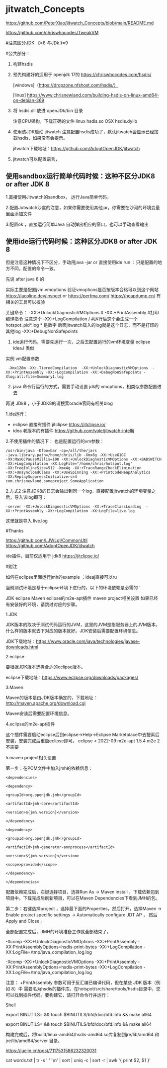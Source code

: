 # jitwatch_Concepts

https://github.com/PeterXiao/jitwatch_Concepts/blob/main/README.md

https://github.com/chriswhocodes/TweakVM

#注意区分JDK 《=8 与JDk 》=9

#公共部分：
1. 构建hsdis 
2. 
   预先构建好的适用于 openjdk 17的 https://chriswhocodes.com/hsdis/ 

   [windows]（https://dropzone.nfshost.com/hsdis/）

   [linux]  https://www.chrisnewland.com/building-hsdis-on-linux-amd64-on-debian-369

2. 将 hsdis.dll 放进 openJDk/bin 目录

    注意CPU架构，下载正确的文件
     linux hsdis.so
     OSX  hsdis.dylib

3. 使用该JDK启动 jitwatch 注意配置hsdis成功了，默认jitwatch会显示已经加载hsdis，如果没有会提示。

    jitwatch下载地址：https://github.com/AdoptOpenJDK/jitwatch

4. jitwatch可以配置语言，

## 使用sandbox运行简单代码时候：这种不区分JDK8 or after JDK 8

1.直接使用Jitwatch的sandbox， 运行Java简单代码，

2.配置Jotwatch沙盒的注意，如果你需要使用其他jar，你需要在沙河的环境变量里面添加文件

3.配置ok ，直接运行简单Java 自动弹出相应的窗口，也可以手动查看输出



## 使用ide运行代码时候：这种区分JDK8 or after JDK 8
但是注意这种情况下不区分，手动用java -jar  or 直接使用ide run ：只是配置的地方不同，配置的命令一致。

先说 after java 8 的

实际主要是配置jvm.vmoptions
    验证vmoptions是否按版本合格可以到这个网站 https://jacoline.dev/inspect
    or https://perfma.com/   https://heapdump.cn/  有相关的工具可以校验

关键命令：
        -XX:+UnlockDiagnosticVMOptions    #
         -XX:+PrintAssembly               #打印编译指令  注意这个
         -XX:+LogCompilation   /    #运行后这个会生成一个hotspot_pid*.log  * 是数字   后面jitwatch载入的log就是这个日志，而不是打印的其他log 
         -XX:+DebugNonSafepoints

1. ide运行代码，需要先运行一次，之后去配置运行的vm环境变量  eclipse  ideaJ 类似
   
实例 vm配置参数  

     -Xmx128m -XX:-TieredCompilation  -XX:+UnlockDiagnosticVMOptions  -XX:+PrintAssembly -XX:+LogCompilation -XX:+DebugNonSafepoints -Xlog:all:file=Summary1.log
2. java 命令行运行的方式，需要手动设置 jdk的 vmoptions，相类似参数配置进去


再说 JDk8 ，小于JDK8的请搜索oracle官网有相关blog

1.ide运行：  
* eclipse 直接有插件  jitclipse  https://jitclipse.io/
* idea 老版本的有插件 https://github.com/yole/jitwatch-intellij 

2.不使用插件的情况下：  也是配置运行的vm参数：


    /usr/bin/java ‑Dfoo=bar ‑cp=/all/the/jars ‑java.library.path=/home/chris/lib ‑Xmx8g ‑XX:+UseG1GC ‑XX:MaxGCPauseMillis=100 ‑XX:+UnlockDiagnosticVMOptions ‑XX:+BADSWITCH ‑XX:+LogCompilation ‑XX:LogFile="/home/chris/hotspot.log" ‑XX:FreqInlineSize=512 ‑Xmx4g ‑XX:+TraceRangeCheckElimination ‑XX:+UnsyncloadClass ‑XX:+UseSpinning ‑XX:+PrintCodeHeapAnalytics ‑XX:ReplaySuppressInitializers=4 com.chrisnewland.someproject.SomeApplication 

2.方式2  注意JDK8的日志会输出到同一个log，直接配置jitwatch的环境变量之后，导入该log即可：

    -server -XX:+UnlockDiagnosticVMOptions -XX:+TraceClassLoading  -XX:+PrintAssembly -XX:+LogCompilation -XX:LogFile=live.log
  这里就是导入 live.log




















#Thanks

https://github.com/LJWLgl/CommonUtil
https://github.com/AdoptOpenJDK/jitwatch

ide插件，目前仅适用于 jdk8
https://jitclipse.io/


#附注 

如何在eclipse里面运行jmh的example ；ideaj直接可以ru

当前测试环境是基于eclipse环境下进行的，以下的环境依赖是必需的：

JDK
eclipse
Maven
eclipse的m2e-apt插件
maven project相关设置
如果已经有安装好的环境，请跳过对应的步骤。



1.JDK

JDK版本的取决于测试代码运行的JVM，这里的JVM是指服务器上的JVM版本。什么样的版本就去下对应的版本就好。JDK安装后需要配置环境信息。

JDK下载地址：https://www.oracle.com/java/technologies/javase-downloads.html



2.eclipse

要根据JDK版本选择合适的eclipse版本。

eclipse下载地址：https://www.eclipse.org/downloads/packages/



3.Maven

Maven的版本是由JDK版本确定的，下载地址：http://maven.apache.org/download.cgi

Maven安装后需要配置环境信息。



4.eclipse的m2e-apt插件

这个插件需要启动eclipse后到eclipse->Help->Eclipse Marketplace中去搜索后安装，安装完成后重启eclipse即可。
eclipse < 2022-09 m2e-apt 1.5.4
m2e 2不需要



5.maven project相关设置

第一步：在POM文件中加入jmh的依赖信息：

    <dependencies>
    
    <dependency>
    
    <groupId>org.openjdk.jmh</groupId>
    
    <artifactId>jmh-core</artifactId>
    
    <version>${jmh.version}</version>
    
    </dependency>
    
    <dependency>
    
    <groupId>org.openjdk.jmh</groupId>
    
    <artifactId>jmh-generator-annprocess</artifactId>
    
    <version>${jmh.version}</version>
    
    <scope>provided</scope>
    
    </dependency>
    
    </dependencies>


配置依赖完成后，右键选择项目，选择Run As -> Maven install ，下载依赖包到项目中。下载完成后刷新项目，可以在Maven Dependencies下看到JMH的包。

第二步：右键选择project ，选择最下面的Properties，然后打开，选择Maven -> Enable project specific settings -> Automatically configure JDT AP ， 然后Apply and Close 。



全部配置完成后，JMH的环境准备工作就全部结束了。



-Xcomp -XX:+UnlockDiagnosticVMOptions -XX:+PrintAssembly -XX:PrintAssemblyOptions=hsdis-print-bytes -XX:+LogCompilation -XX:LogFile=/tmp/java_compilation_log.log

-Xcomp -XX:+UnlockDiagnosticVMOptions -XX:+PrintAssembly -XX:PrintAssemblyOptions=hsdis-print-bytes -XX:+LogCompilation -XX:LogFile=/tmp/java_compilation_log.log

注意：  +PrintAssembly 参数可用于反汇编已编译代码，但在某些 JDK 版本（例如 8）中 需要名为hsdis的插件库。在hotspot/src/share/tools/hsdis目录中，您可以找到插件代码。要构建它，请打开命令行并运行：

Shell

export BINUTILS=<path-to-binutils> && touch $BINUTILS/bfd/doc/bfd.info && make all64

export BINUTILS=<path-to-binutils> && touch $BINUTILS/bfd/doc/bfd.info && make all64

构建完成后，将build/linux-amd64/hsdis-amd64.so库复制到jre/lib/amd64 和jre/lib/amd64/server 目录。

https://juejin.cn/post/7117531586232320031

cat words.txt | tr -s ' ' '\n' | sort | uniq -c | sort -r | awk '{ print $2, $1 }'